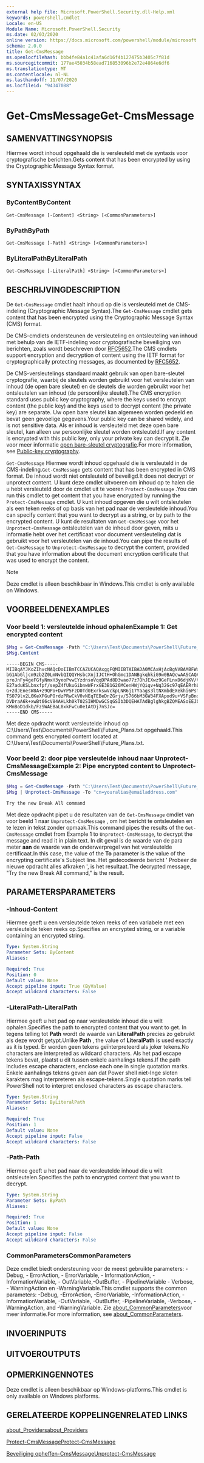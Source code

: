 ```yaml
---
external help file: Microsoft.PowerShell.Security.dll-Help.xml
keywords: powershell,cmdlet
Locale: en-US
Module Name: Microsoft.PowerShell.Security
ms.date: 02/03/2020
online version: https://docs.microsoft.com/powershell/module/microsoft.powershell.security/get-cmsmessage?view=powershell-7&WT.mc_id=ps-gethelp
schema: 2.0.0
title: Get-CmsMessage
ms.openlocfilehash: bbb4fe84a1c41afa6d16f4b127475b3405c7f81d
ms.sourcegitcommit: 177ae45034b58ead716853096b2e72e4864e6df6
ms.translationtype: MT
ms.contentlocale: nl-NL
ms.lasthandoff: 11/07/2020
ms.locfileid: "94347088"
---
```

# <span data-ttu-id="c5d00-103">Get-CmsMessage</span><span class="sxs-lookup"><span data-stu-id="c5d00-103">Get-CmsMessage</span></span>

## <span data-ttu-id="c5d00-104">SAMENVATTING</span><span class="sxs-lookup"><span data-stu-id="c5d00-104">SYNOPSIS</span></span>
<span data-ttu-id="c5d00-105">Hiermee wordt inhoud opgehaald die is versleuteld met de syntaxis voor cryptografische berichten.</span><span class="sxs-lookup"><span data-stu-id="c5d00-105">Gets content that has been encrypted by using the Cryptographic Message Syntax format.</span></span>

## <span data-ttu-id="c5d00-106">SYNTAXIS</span><span class="sxs-lookup"><span data-stu-id="c5d00-106">SYNTAX</span></span>

### <span data-ttu-id="c5d00-107">ByContent</span><span class="sxs-lookup"><span data-stu-id="c5d00-107">ByContent</span></span>

```
Get-CmsMessage [-Content] <String> [<CommonParameters>]
```

### <span data-ttu-id="c5d00-108">ByPath</span><span class="sxs-lookup"><span data-stu-id="c5d00-108">ByPath</span></span>

```
Get-CmsMessage [-Path] <String> [<CommonParameters>]
```

### <span data-ttu-id="c5d00-109">ByLiteralPath</span><span class="sxs-lookup"><span data-stu-id="c5d00-109">ByLiteralPath</span></span>

```
Get-CmsMessage [-LiteralPath] <String> [<CommonParameters>]
```

## <span data-ttu-id="c5d00-110">BESCHRIJVING</span><span class="sxs-lookup"><span data-stu-id="c5d00-110">DESCRIPTION</span></span>

<span data-ttu-id="c5d00-111">De `Get-CmsMessage` cmdlet haalt inhoud op die is versleuteld met de CMS-indeling (Cryptographic Message Syntax).</span><span class="sxs-lookup"><span data-stu-id="c5d00-111">The `Get-CmsMessage` cmdlet gets content that has been encrypted using the Cryptographic Message Syntax (CMS) format.</span></span>

<span data-ttu-id="c5d00-112">De CMS-cmdlets ondersteunen de versleuteling en ontsleuteling van inhoud met behulp van de IETF-indeling voor cryptografische beveiliging van berichten, zoals wordt beschreven door [RFC5652](https://tools.ietf.org/html/rfc5652).</span><span class="sxs-lookup"><span data-stu-id="c5d00-112">The CMS cmdlets support encryption and decryption of content using the IETF format for cryptographically protecting messages, as documented by [RFC5652](https://tools.ietf.org/html/rfc5652).</span></span>

<span data-ttu-id="c5d00-113">De CMS-versleutelings standaard maakt gebruik van open bare-sleutel cryptografie, waarbij de sleutels worden gebruikt voor het versleutelen van inhoud (de open bare sleutel) en de sleutels die worden gebruikt voor het ontsleutelen van inhoud (de persoonlijke sleutel).</span><span class="sxs-lookup"><span data-stu-id="c5d00-113">The CMS encryption standard uses public key cryptography, where the keys used to encrypt content (the public key) and the keys used to decrypt content (the private key) are separate.</span></span> <span data-ttu-id="c5d00-114">Uw open bare sleutel kan algemeen worden gedeeld en bevat geen gevoelige gegevens.</span><span class="sxs-lookup"><span data-stu-id="c5d00-114">Your public key can be shared widely, and is not sensitive data.</span></span> <span data-ttu-id="c5d00-115">Als er inhoud is versleuteld met deze open bare sleutel, kan alleen uw persoonlijke sleutel worden ontsleuteld.</span><span class="sxs-lookup"><span data-stu-id="c5d00-115">If any content is encrypted with this public key, only your private key can decrypt it.</span></span> <span data-ttu-id="c5d00-116">Zie voor meer informatie [open bare-sleutel cryptografie](https://en.wikipedia.org/wiki/Public-key_cryptography).</span><span class="sxs-lookup"><span data-stu-id="c5d00-116">For more information, see [Public-key cryptography](https://en.wikipedia.org/wiki/Public-key_cryptography).</span></span>

<span data-ttu-id="c5d00-117">`Get-CmsMessage` Hiermee wordt inhoud opgehaald die is versleuteld in de CMS-indeling.</span><span class="sxs-lookup"><span data-stu-id="c5d00-117">`Get-CmsMessage` gets content that has been encrypted in CMS format.</span></span> <span data-ttu-id="c5d00-118">De inhoud wordt niet ontsleuteld of beveiligd.</span><span class="sxs-lookup"><span data-stu-id="c5d00-118">It does not decrypt or unprotect content.</span></span> <span data-ttu-id="c5d00-119">U kunt deze cmdlet uitvoeren om inhoud op te halen die u hebt versleuteld door de cmdlet uit te voeren `Protect-CmsMessage` .</span><span class="sxs-lookup"><span data-stu-id="c5d00-119">You can run this cmdlet to get content that you have encrypted by running the `Protect-CmsMessage` cmdlet.</span></span> <span data-ttu-id="c5d00-120">U kunt inhoud opgeven die u wilt ontsleutelen als een teken reeks of op basis van het pad naar de versleutelde inhoud.</span><span class="sxs-lookup"><span data-stu-id="c5d00-120">You can specify content that you want to decrypt as a string, or by path to the encrypted content.</span></span> <span data-ttu-id="c5d00-121">U kunt de resultaten van `Get-CmsMessage` voor het `Unprotect-CmsMessage` ontsleutelen van de inhoud door geven, mits u informatie hebt over het certificaat voor document versleuteling dat is gebruikt voor het versleutelen van de inhoud.</span><span class="sxs-lookup"><span data-stu-id="c5d00-121">You can pipe the results of `Get-CmsMessage` to `Unprotect-CmsMessage` to decrypt the content, provided that you have information about the document encryption certificate that was used to encrypt the content.</span></span>

> [!NOTE]
> <span data-ttu-id="c5d00-122">Deze cmdlet is alleen beschikbaar in Windows.</span><span class="sxs-lookup"><span data-stu-id="c5d00-122">This cmdlet is only available on Windows.</span></span>

## <span data-ttu-id="c5d00-123">VOORBEELDEN</span><span class="sxs-lookup"><span data-stu-id="c5d00-123">EXAMPLES</span></span>

### <span data-ttu-id="c5d00-124">Voor beeld 1: versleutelde inhoud ophalen</span><span class="sxs-lookup"><span data-stu-id="c5d00-124">Example 1: Get encrypted content</span></span>

```powershell
$Msg = Get-CmsMessage -Path "C:\Users\Test\Documents\PowerShell\Future_Plans.txt"
$Msg.Content
```

```Output
-----BEGIN CMS-----
MIIBqAYJKoZIhvcNAQcDoIIBmTCCAZUCAQAxggFQMIIBTAIBADA0MCAxHjAcBgNVBAMBFWxlZWhv
bG1AbGljcm9zb2Z0LmNvbQIQQYHsbcXnjIJCtH+OhGmc1DANBgkqhkiG9w0BAQcwAASCAQAnkFHM
proJnFy4geFGfyNmxH3yeoPvwEYzdnsoVqqDPAd8D3wao77z7OhJEXwz9GeFLnxD6djKV/tF4PxR
E27aduKSLbnxfpf/sepZ4fUkuGibnwWFrxGE3B1G26MCenHWjYQiqv+Nq32Gc97qEAERrhLv6S4R
G+2dJEnesW8A+z9QPo+DwYP5FzD0Td0ExrkswVckpLNR6j17Yaags3ltNXmbdEXekhi6Psf2MLMP
TSO79lv2L0KeXFGuPOrdzPRwCkV0vNEqTEBeDnZGrjv/5766bM3GW34FXApod9u+VSFpBnqVOCBA
DVDraA6k+xwBt66cV84AHLkh0kT02SIHMDwGCSqGSIb3DQEHATAdBglghkgBZQMEASoEEJbJaiRl
KMnBoD1dkb/FzSWAEBaL8xkFwCu0e1AtDj7nSJc=
-----END CMS-----
```

<span data-ttu-id="c5d00-125">Met deze opdracht wordt versleutelde inhoud op C:\Users\Test\Documents\PowerShell\Future_Plans.txt opgehaald.</span><span class="sxs-lookup"><span data-stu-id="c5d00-125">This command gets encrypted content located at C:\Users\Test\Documents\PowerShell\Future_Plans.txt.</span></span>

### <span data-ttu-id="c5d00-126">Voor beeld 2: door pipe versleutelde inhoud naar Unprotect-CmsMessage</span><span class="sxs-lookup"><span data-stu-id="c5d00-126">Example 2: Pipe encrypted content to Unprotect-CmsMessage</span></span>

```powershell
$Msg = Get-CmsMessage -Path "C:\Users\Test\Documents\PowerShell\Future_Plans.txt"
$Msg | Unprotect-CmsMessage -To "cn=youralias@emailaddress.com"
```

```Output
Try the new Break All command
```

<span data-ttu-id="c5d00-127">Met deze opdracht pipet u de resultaten van de `Get-CmsMessage` cmdlet van voor beeld 1 naar `Unprotect-CmsMessage` , om het bericht te ontsleutelen en te lezen in tekst zonder opmaak.</span><span class="sxs-lookup"><span data-stu-id="c5d00-127">This command pipes the results of the `Get-CmsMessage` cmdlet from Example 1 to `Unprotect-CmsMessage`, to decrypt the message and read it in plain text.</span></span> <span data-ttu-id="c5d00-128">In dit geval is de waarde van de para meter **aan** de waarde van de onderwerpregel van het versleutelde certificaat.</span><span class="sxs-lookup"><span data-stu-id="c5d00-128">In this case, the value of the **To** parameter is the value of the encrypting certificate's Subject line.</span></span> <span data-ttu-id="c5d00-129">Het gedecodeerde bericht ' Probeer de nieuwe opdracht alles afkraken ', is het resultaat.</span><span class="sxs-lookup"><span data-stu-id="c5d00-129">The decrypted message, "Try the new Break All command," is the result.</span></span>

## <span data-ttu-id="c5d00-130">PARAMETERS</span><span class="sxs-lookup"><span data-stu-id="c5d00-130">PARAMETERS</span></span>

### <span data-ttu-id="c5d00-131">-Inhoud</span><span class="sxs-lookup"><span data-stu-id="c5d00-131">-Content</span></span>

<span data-ttu-id="c5d00-132">Hiermee geeft u een versleutelde teken reeks of een variabele met een versleutelde teken reeks op.</span><span class="sxs-lookup"><span data-stu-id="c5d00-132">Specifies an encrypted string, or a variable containing an encrypted string.</span></span>

```yaml
Type: System.String
Parameter Sets: ByContent
Aliases:

Required: True
Position: 0
Default value: None
Accept pipeline input: True (ByValue)
Accept wildcard characters: False
```

### <span data-ttu-id="c5d00-133">-LiteralPath</span><span class="sxs-lookup"><span data-stu-id="c5d00-133">-LiteralPath</span></span>

<span data-ttu-id="c5d00-134">Hiermee geeft u het pad op naar versleutelde inhoud die u wilt ophalen.</span><span class="sxs-lookup"><span data-stu-id="c5d00-134">Specifies the path to encrypted content that you want to get.</span></span> <span data-ttu-id="c5d00-135">In tegens telling tot **Path** wordt de waarde van **LiteralPath** precies zo gebruikt als deze wordt getypt.</span><span class="sxs-lookup"><span data-stu-id="c5d00-135">Unlike **Path** , the value of **LiteralPath** is used exactly as it is typed.</span></span> <span data-ttu-id="c5d00-136">Er worden geen tekens geïnterpreteerd als joker tekens.</span><span class="sxs-lookup"><span data-stu-id="c5d00-136">No characters are interpreted as wildcard characters.</span></span> <span data-ttu-id="c5d00-137">Als het pad escape tekens bevat, plaatst u dit tussen enkele aanhalings tekens.</span><span class="sxs-lookup"><span data-stu-id="c5d00-137">If the path includes escape characters, enclose each one in single quotation marks.</span></span>
<span data-ttu-id="c5d00-138">Enkele aanhalings tekens geven aan dat Power shell niet-Inge sloten karakters mag interpreteren als escape-tekens.</span><span class="sxs-lookup"><span data-stu-id="c5d00-138">Single quotation marks tell PowerShell not to interpret enclosed characters as escape characters.</span></span>

```yaml
Type: System.String
Parameter Sets: ByLiteralPath
Aliases:

Required: True
Position: 1
Default value: None
Accept pipeline input: False
Accept wildcard characters: False
```

### <span data-ttu-id="c5d00-139">-Path</span><span class="sxs-lookup"><span data-stu-id="c5d00-139">-Path</span></span>

<span data-ttu-id="c5d00-140">Hiermee geeft u het pad naar de versleutelde inhoud die u wilt ontsleutelen.</span><span class="sxs-lookup"><span data-stu-id="c5d00-140">Specifies the path to encrypted content that you want to decrypt.</span></span>

```yaml
Type: System.String
Parameter Sets: ByPath
Aliases:

Required: True
Position: 1
Default value: None
Accept pipeline input: False
Accept wildcard characters: False
```

### <span data-ttu-id="c5d00-141">CommonParameters</span><span class="sxs-lookup"><span data-stu-id="c5d00-141">CommonParameters</span></span>

<span data-ttu-id="c5d00-142">Deze cmdlet biedt ondersteuning voor de meest gebruikte parameters: -Debug, - ErrorAction, - ErrorVariable, - InformationAction, -InformationVariable, - OutVariable,-OutBuffer, - PipelineVariable - Verbose, - WarningAction en -WarningVariable.</span><span class="sxs-lookup"><span data-stu-id="c5d00-142">This cmdlet supports the common parameters: -Debug, -ErrorAction, -ErrorVariable, -InformationAction, -InformationVariable, -OutVariable, -OutBuffer, -PipelineVariable, -Verbose, -WarningAction, and -WarningVariable.</span></span> <span data-ttu-id="c5d00-143">Zie [about_CommonParameters](https://go.microsoft.com/fwlink/?LinkID=113216)voor meer informatie.</span><span class="sxs-lookup"><span data-stu-id="c5d00-143">For more information, see [about_CommonParameters](https://go.microsoft.com/fwlink/?LinkID=113216).</span></span>

## <span data-ttu-id="c5d00-144">INVOER</span><span class="sxs-lookup"><span data-stu-id="c5d00-144">INPUTS</span></span>

## <span data-ttu-id="c5d00-145">UITVOER</span><span class="sxs-lookup"><span data-stu-id="c5d00-145">OUTPUTS</span></span>

## <span data-ttu-id="c5d00-146">OPMERKINGEN</span><span class="sxs-lookup"><span data-stu-id="c5d00-146">NOTES</span></span>

<span data-ttu-id="c5d00-147">Deze cmdlet is alleen beschikbaar op Windows-platforms.</span><span class="sxs-lookup"><span data-stu-id="c5d00-147">This cmdlet is only available on Windows platforms.</span></span>

## <span data-ttu-id="c5d00-148">GERELATEERDE KOPPELINGEN</span><span class="sxs-lookup"><span data-stu-id="c5d00-148">RELATED LINKS</span></span>

[<span data-ttu-id="c5d00-149">about_Providers</span><span class="sxs-lookup"><span data-stu-id="c5d00-149">about_Providers</span></span>](../Microsoft.PowerShell.Core/About/about_Providers.md)

[<span data-ttu-id="c5d00-150">Protect-CmsMessage</span><span class="sxs-lookup"><span data-stu-id="c5d00-150">Protect-CmsMessage</span></span>](Protect-CmsMessage.md)

[<span data-ttu-id="c5d00-151">Beveiliging opheffen-CmsMessage</span><span class="sxs-lookup"><span data-stu-id="c5d00-151">Unprotect-CmsMessage</span></span>](Unprotect-CmsMessage.md)
